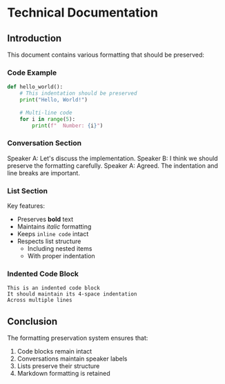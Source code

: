 # Technical Documentation

## Introduction

This document contains various formatting that should be preserved:

### Code Example

```python
def hello_world():
    # This indentation should be preserved
    print("Hello, World!")
    
    # Multi-line code
    for i in range(5):
        print(f"  Number: {i}")
```

### Conversation Section

Speaker A: Let's discuss the implementation.
Speaker B: I think we should preserve the formatting carefully.
Speaker A: Agreed. The indentation and line breaks are important.

### List Section

Key features:
- Preserves **bold** text
- Maintains *italic* formatting
- Keeps `inline code` intact
- Respects list structure
  - Including nested items
  - With proper indentation

### Indented Code Block

    This is an indented code block
    It should maintain its 4-space indentation
    Across multiple lines

## Conclusion

The formatting preservation system ensures that:

1. Code blocks remain intact
2. Conversations maintain speaker labels
3. Lists preserve their structure
4. Markdown formatting is retained

